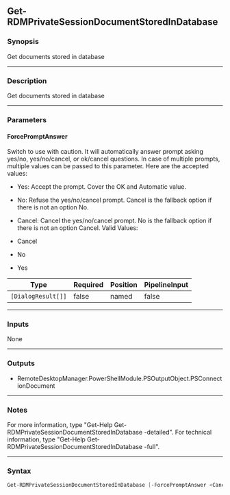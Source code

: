 Get-RDMPrivateSessionDocumentStoredInDatabase
---------------------------------------------

### Synopsis
Get documents stored in database

---

### Description

Get documents stored in database

---

### Parameters
#### **ForcePromptAnswer**
Switch to use with caution. It will automatically answer prompt asking yes/no, yes/no/cancel, or ok/cancel questions. In case of multiple prompts, multiple values can be passed to this parameter. Here are the accepted values:
* Yes: Accept the prompt. Cover the OK and Automatic value.
* No: Refuse the yes/no/cancel prompt. Cancel is the fallback option if there is not an option No.
* Cancel: Cancel the yes/no/cancel prompt. No is the fallback option if there is not an option Cancel.
Valid Values:

* Cancel
* No
* Yes

|Type              |Required|Position|PipelineInput|
|------------------|--------|--------|-------------|
|`[DialogResult[]]`|false   |named   |false        |

---

### Inputs
None

---

### Outputs
* RemoteDesktopManager.PowerShellModule.PSOutputObject.PSConnectionDocument

---

### Notes
For more information, type "Get-Help Get-RDMPrivateSessionDocumentStoredInDatabase -detailed". For technical information, type "Get-Help Get-RDMPrivateSessionDocumentStoredInDatabase -full".

---

### Syntax
```PowerShell
Get-RDMPrivateSessionDocumentStoredInDatabase [-ForcePromptAnswer <Cancel | No | Yes>] [<CommonParameters>]
```
